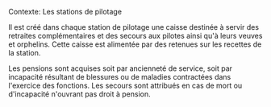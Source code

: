 Contexte: Les stations de pilotage

Il est créé dans chaque station de pilotage une caisse destinée à servir des retraites complémentaires et des secours aux pilotes ainsi qu'à leurs veuves et orphelins. Cette caisse est alimentée par des retenues sur les recettes de la station.

Les pensions sont acquises soit par ancienneté de service, soit par incapacité résultant de blessures ou de maladies contractées dans l'exercice des fonctions. Les secours sont attribués en cas de mort ou d'incapacité n'ouvrant pas droit à pension.